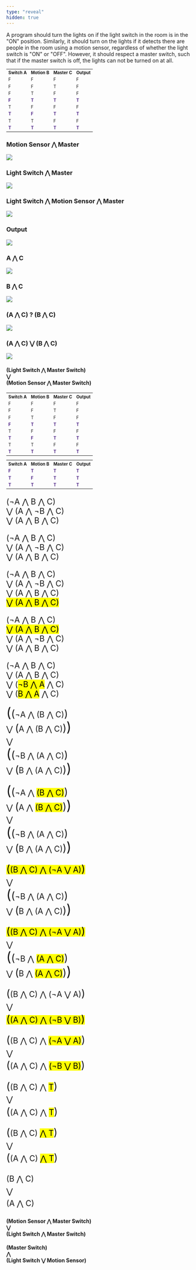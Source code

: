 ```yaml
---
type: "reveal"
hidden: true
---
```


<section>
  <p>A program should turn the lights on if the light switch in the room is in the "ON" position. Similarly, it should turn on the lights if it detects there are people in the room using a motion sensor, regardless of whether the light switch is "ON" or "OFF". However, it should respect a master switch, such that if the master switch is off, the lights can not be turned on at all.<p>
</section>
<section>
	<table class="reveal" style="font-size: 0.8em">
		<tr>
			<th>Switch A</th>
			<th>Motion B</th>
			<th>Master C</th>
			<th>Output</th>
		</tr>
		<tr>
			<td>F</td>
			<td>F</td>
			<td>F</td>
			<td>F</td>
		</tr>
		<tr>
			<td>F</td>
			<td>F</td>
			<td>T</td>
			<td>F</td>
		</tr>
		<tr>
			<td>F</td>
			<td>T</td>
			<td>F</td>
			<td>F</td>
		</tr>
		<tr style="font-weight: bold; color: #512888">
			<td>F</td>
			<td>T</td>
			<td>T</td>
			<td>T</td>
		</tr>
		<tr>
			<td>T</td>
			<td>F</td>
			<td>F</td>
			<td>F</td>
		</tr>
		<tr style="font-weight: bold; color: #512888">
			<td>T</td>
			<td>F</td>
			<td>T</td>
			<td>T</td>
		</tr>
		<tr>
			<td>T</td>
			<td>T</td>
			<td>F</td>
			<td>F</td>
		</tr>
		<tr style="font-weight: bold; color: #512888">
			<td>T</td>
			<td>T</td>
			<td>T</td>
			<td>T</td>
		</tr>
  </table>
</section>
<section>
	<h3>Motion Sensor &#8896; Master</h3>
	<img class="stretch plain" src="/cc210/images/03-bool/3.4.1a.png">
</section>
<section>
	<h3>Light Switch &#8896; Master</h3>
	<img class="stretch plain" src="/cc210/images/03-bool/3.4.1b.png">
</section>
<section>
	<h3>Light Switch &#8896; Motion Sensor &#8896; Master</h3>
	<img class="stretch plain" src="/cc210/images/03-bool/3.4.1c.png">
</section>
<section>
	<h3>Output</h3>
	<img class="stretch plain" src="/cc210/images/03-bool/3.4.1d.png">
</section>
<section>
	<h3>A &#8896; C</h3>
	<img class="stretch plain" src="/cc210/images/03-bool/3.4.1e.png">
</section>
<section>
	<h3>B &#8896; C</h3>
	<img class="stretch plain" src="/cc210/images/03-bool/3.4.1f.png">
</section>
<section>
	<h3>(A &#8896; C) ? (B &#8896; C)</h3>
	<img class="stretch plain" src="/cc210/images/03-bool/3.4.1g.png">
</section>
<section>
	<h3>(A &#8896; C) &#8897; (B &#8896; C)</h3>
	<img class="stretch plain" src="/cc210/images/03-bool/3.4.1g.png">
</section>
<section>
	<h4>(Light Switch &#8896; Master Switch)<br>&#8897;<br>(Motion Sensor &#8896; Master Switch)</h4>
</section>
<section>
	<table class="reveal" style="font-size: 0.8em">
		<tr>
			<th>Switch A</th>
			<th>Motion B</th>
			<th>Master C</th>
			<th>Output</th>
		</tr>
		<tr>
			<td>F</td>
			<td>F</td>
			<td>F</td>
			<td>F</td>
		</tr>
		<tr>
			<td>F</td>
			<td>F</td>
			<td>T</td>
			<td>F</td>
		</tr>
		<tr>
			<td>F</td>
			<td>T</td>
			<td>F</td>
			<td>F</td>
		</tr>
		<tr style="font-weight: bold; color: #512888">
			<td>F</td>
			<td>T</td>
			<td>T</td>
			<td>T</td>
		</tr>
		<tr>
			<td>T</td>
			<td>F</td>
			<td>F</td>
			<td>F</td>
		</tr>
		<tr style="font-weight: bold; color: #512888">
			<td>T</td>
			<td>F</td>
			<td>T</td>
			<td>T</td>
		</tr>
		<tr>
			<td>T</td>
			<td>T</td>
			<td>F</td>
			<td>F</td>
		</tr>
		<tr style="font-weight: bold; color: #512888">
			<td>T</td>
			<td>T</td>
			<td>T</td>
			<td>T</td>
		</tr>
  </table>
</section>
<section>
	<table class="reveal" style="font-size: 0.8em">
		<tr>
			<th>Switch A</th>
			<th>Motion B</th>
			<th>Master C</th>
			<th>Output</th>
		</tr>
		<tr style="font-weight: bold; color: #512888">
			<td>F</td>
			<td>T</td>
			<td>T</td>
			<td>T</td>
		</tr>
		<tr style="font-weight: bold; color: #512888">
			<td>T</td>
			<td>F</td>
			<td>T</td>
			<td>T</td>
		</tr>
		<tr style="font-weight: bold; color: #512888">
			<td>T</td>
			<td>T</td>
			<td>T</td>
			<td>T</td>
		</tr>
  </table>
	<p style="font-size: 1.5em">(&not;A &#8896; B &#8896; C)<br>&#8897; (A &#8896; &not;B &#8896; C)<br>&#8897; (A &#8896; B &#8896; C)</p>
</section>
<section>
  <p style="font-size: 1.5em">(&not;A &#8896; B &#8896; C)<br>&#8897; (A &#8896; &not;B &#8896; C)<br>&#8897; (A &#8896; B &#8896; C)</p>
</section>
<section>
  <p style="font-size: 1.5em">(&not;A &#8896; B &#8896; C)<br>&#8897; (A &#8896; &not;B &#8896; C)<br>&#8897; (A &#8896; B &#8896; C)<br><mark>&#8897; (A &#8896; B &#8896; C)</mark></p>
</section>
<section>
  <p style="font-size: 1.5em">(&not;A &#8896; B &#8896; C)<br><mark>&#8897; (A &#8896; B &#8896; C)</mark><br>&#8897; (A &#8896; &not;B &#8896; C)<br>&#8897; (A &#8896; B &#8896; C)</p>
</section>
<section>
  <p style="font-size: 1.5em">(&not;A &#8896; B &#8896; C)<br>&#8897; (A &#8896; B &#8896; C)<br>&#8897; (<mark>&not;B &#8896; A</mark> &#8896; C)<br>&#8897; (<mark>B &#8896; A</mark> &#8896; C)</p>
</section>
<section>
  <p style="font-size: 1.5em; line-height: 1.55em"><span style="font-size: 1.7em">(</span><span style="font-size: 1.3em">(</span>&not;A &#8896; (B &#8896; C)<span style="font-size: 1.3em">)</span><br>&#8897; <span style="font-size: 1.3em">(</span>A &#8896; (B &#8896; C)<span style="font-size: 1.3em">)</span><span style="font-size: 1.7em">)</span><br>&#8897;<br><span style="font-size: 1.7em">(</span><span style="font-size: 1.3em">(</span>&not;B &#8896; (A &#8896; C)<span style="font-size: 1.3em">)</span><br>&#8897; <span style="font-size: 1.3em">(</span>B &#8896; (A &#8896; C)<span style="font-size: 1.3em">)</span><span style="font-size: 1.7em">)</span></p>
</section>
<section>
  <p style="font-size: 1.5em; line-height: 1.55em"><span style="font-size: 1.7em">(</span><span style="font-size: 1.3em">(</span>&not;A &#8896; <mark>(B &#8896; C)</mark><span style="font-size: 1.3em">)</span><br>&#8897; <span style="font-size: 1.3em">(</span>A &#8896; <mark>(B &#8896; C)</mark><span style="font-size: 1.3em">)</span><span style="font-size: 1.7em">)</span><br>&#8897;<br><span style="font-size: 1.7em">(</span><span style="font-size: 1.3em">(</span>&not;B &#8896; (A &#8896; C)<span style="font-size: 1.3em">)</span><br>&#8897; <span style="font-size: 1.3em">(</span>B &#8896; (A &#8896; C)<span style="font-size: 1.3em">)</span><span style="font-size: 1.7em">)</span></p>
</section>
<section>
  <p style="font-size: 1.5em; line-height: 1.55em"><mark><span style="font-size: 1.3em">(</span>(B &#8896; C) &#8896; (&not;A &#8897; A)<span style="font-size: 1.3em">)</span></mark><br>&#8897;<br><span style="font-size: 1.7em">(</span><span style="font-size: 1.3em">(</span>&not;B &#8896; (A &#8896; C)<span style="font-size: 1.3em">)</span><br>&#8897; <span style="font-size: 1.3em">(</span>B &#8896; (A &#8896; C)<span style="font-size: 1.3em">)</span><span style="font-size: 1.7em">)</span></p>
</section>
<section>
  <p style="font-size: 1.5em; line-height: 1.55em"><mark><span style="font-size: 1.3em">(</span>(B &#8896; C) &#8896; (&not;A &#8897; A)<span style="font-size: 1.3em">)</span></mark><br>&#8897;<br><span style="font-size: 1.7em">(</span><span style="font-size: 1.3em">(</span>&not;B &#8896; <mark>(A &#8896; C)</mark><span style="font-size: 1.3em">)</span><br>&#8897; <span style="font-size: 1.3em">(</span>B &#8896; <mark>(A &#8896; C)</mark><span style="font-size: 1.3em">)</span><span style="font-size: 1.7em">)</span></p>
</section>
<section>
  <p style="font-size: 1.5em; line-height: 1.55em"><span style="font-size: 1.3em">(</span>(B &#8896; C) &#8896; (&not;A &#8897; A)<span style="font-size: 1.3em">)</span><br>&#8897;<br><mark><span style="font-size: 1.3em">(</span>(A &#8896; C) &#8896; (&not;B &#8897; B)<span style="font-size: 1.3em">)</span></mark></p>
</section>
<section>
  <p style="font-size: 1.5em; line-height: 1.55em"><span style="font-size: 1.3em">(</span>(B &#8896; C) &#8896; <mark>(&not;A &#8897; A)</mark><span style="font-size: 1.3em">)</span><br>&#8897;<br><span style="font-size: 1.3em">(</span>(A &#8896; C) &#8896; <mark>(&not;B &#8897; B)</mark><span style="font-size: 1.3em">)</span></p>
</section>
<section>
  <p style="font-size: 1.5em; line-height: 1.55em"><span style="font-size: 1.3em">(</span>(B &#8896; C) &#8896; <mark>T</mark><span style="font-size: 1.3em">)</span><br>&#8897;<br><span style="font-size: 1.3em">(</span>(A &#8896; C) &#8896; <mark>T</mark><span style="font-size: 1.3em">)</span></p>
</section>
<section>
  <p style="font-size: 1.5em; line-height: 1.55em"><span style="font-size: 1.3em">(</span>(B &#8896; C) <mark>&#8896; T</mark><span style="font-size: 1.3em">)</span><br>&#8897;<br><span style="font-size: 1.3em">(</span>(A &#8896; C) <mark>&#8896; T</mark><span style="font-size: 1.3em">)</span></p>
</section>
<section>
  <p style="font-size: 1.5em; line-height: 1.55em">(B &#8896; C)<br>&#8897;<br>(A &#8896; C)</p>
</section>
<section>
	<h4>(Motion Sensor &#8896; Master Switch)<br>&#8897;<br>(Light Switch &#8896; Master Switch)</h4>
</section>
<section>
	<h4>(Master Switch)<br>&#8896;<br>(Light Switch &#8897; Motion Sensor)</h4>
</section>
